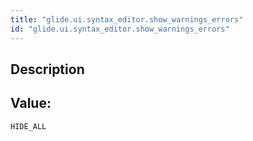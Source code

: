 ```yaml
---
title: "glide.ui.syntax_editor.show_warnings_errors"
id: "glide.ui.syntax_editor.show_warnings_errors"
---
```

## Description



## Value: 
```
HIDE_ALL
```